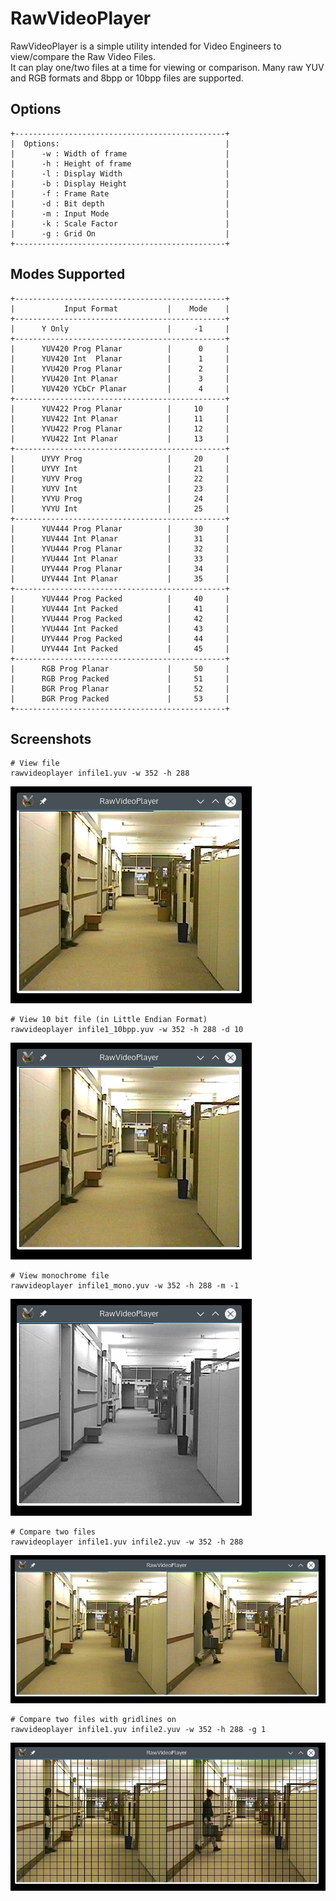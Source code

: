 RawVideoPlayer
==============

RawVideoPlayer is a simple utility intended for Video Engineers to view/compare the Raw Video Files.  
It can play one/two files at a time for viewing or comparison.
Many raw YUV and RGB formats and 8bpp or 10bpp files are supported.  

## Options
```
+-----------------------------------------------+
|  Options:                                     |
|      -w : Width of frame                      |
|      -h : Height of frame                     |
|      -l : Display Width                       |
|      -b : Display Height                      |
|      -f : Frame Rate                          |
|      -d : Bit depth                           |
|      -m : Input Mode                          |
|      -k : Scale Factor                        |
|      -g : Grid On                             |
+-----------------------------------------------+
```

## Modes Supported
```
+-----------------------------------------------+
|           Input Format           |    Mode    |
+-----------------------------------------------+
|      Y Only                      |     -1     |
+-----------------------------------------------+
|      YUV420 Prog Planar          |      0     |
|      YUV420 Int  Planar          |      1     |
|      YVU420 Prog Planar          |      2     |
|      YVU420 Int Planar           |      3     |
|      YUV420 YCbCr Planar         |      4     |
+-----------------------------------------------+
|      YUV422 Prog Planar          |     10     |
|      YUV422 Int Planar           |     11     |
|      YVU422 Prog Planar          |     12     |
|      YVU422 Int Planar           |     13     |
+-----------------------------------------------+
|      UYVY Prog                   |     20     |
|      UYVY Int                    |     21     |
|      YUYV Prog                   |     22     |
|      YUYV Int                    |     23     |
|      YVYU Prog                   |     24     |
|      YVYU Int                    |     25     |
+-----------------------------------------------+
|      YUV444 Prog Planar          |     30     |
|      YUV444 Int Planar           |     31     |
|      YVU444 Prog Planar          |     32     |
|      YVU444 Int Planar           |     33     |
|      UYV444 Prog Planar          |     34     |
|      UYV444 Int Planar           |     35     |
+-----------------------------------------------+
|      YUV444 Prog Packed          |     40     |
|      YUV444 Int Packed           |     41     |
|      YVU444 Prog Packed          |     42     |
|      YVU444 Int Packed           |     43     |
|      UYV444 Prog Packed          |     44     |
|      UYV444 Int Packed           |     45     |
+-----------------------------------------------+
|      RGB Prog Planar             |     50     |
|      RGB Prog Packed             |     51     |
|      BGR Prog Planar             |     52     |
|      BGR Prog Packed             |     53     |
+-----------------------------------------------+
```

## Screenshots
```
# View file
rawvideoplayer infile1.yuv -w 352 -h 288
```
![alt text](snapshot1.jpg "View file")

```
# View 10 bit file (in Little Endian Format)
rawvideoplayer infile1_10bpp.yuv -w 352 -h 288 -d 10
```
![alt text](snapshot1.jpg "View file")

```
# View monochrome file
rawvideoplayer infile1_mono.yuv -w 352 -h 288 -m -1
```
![alt text](snapshot2.jpg "View file")

```
# Compare two files
rawvideoplayer infile1.yuv infile2.yuv -w 352 -h 288
```
![alt text](snapshot3.jpg "Compare two files")

```
# Compare two files with gridlines on
rawvideoplayer infile1.yuv infile2.yuv -w 352 -h 288 -g 1
```
![alt text](snapshot4.jpg "Use gridlines")
